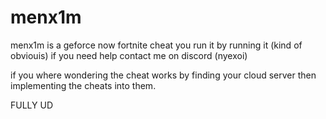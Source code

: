 # menx1m
menx1m is a geforce now fortnite cheat
you run it by running it (kind of obviouis)
if you need help contact me on discord (nyexoi)




if you where wondering the cheat works by finding your cloud server then implementing the cheats into them.






FULLY UD
